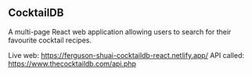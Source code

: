 ## CocktailDB

A multi-page React web application allowing users to search for their favourite cocktail recipes.

Live web: https://ferguson-shuai-cocktaildb-react.netlify.app/
API called: https://www.thecocktaildb.com/api.php
